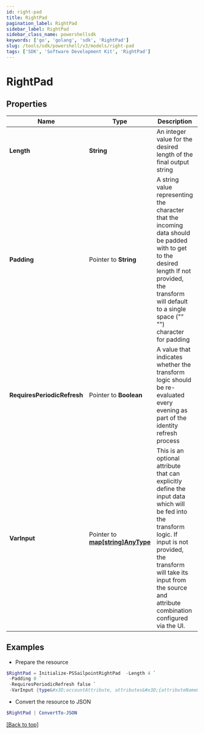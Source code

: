 ```yaml
---
id: right-pad
title: RightPad
pagination_label: RightPad
sidebar_label: RightPad
sidebar_class_name: powershellsdk
keywords: ['go', 'golang', 'sdk', 'RightPad'] 
slug: /tools/sdk/powershell/v3/models/right-pad
tags: ['SDK', 'Software Development Kit', 'RightPad']
---
```



# RightPad

## Properties

Name | Type | Description | Notes
------------ | ------------- | ------------- | -------------
**Length** |  **String** | An integer value for the desired length of the final output string | 
**Padding** |  Pointer to **String** | A string value representing the character that the incoming data should be padded with to get to the desired length   If not provided, the transform will default to a single space (&quot;&quot; &quot;&quot;) character for padding  | [optional] 
**RequiresPeriodicRefresh** |  Pointer to **Boolean** | A value that indicates whether the transform logic should be re-evaluated every evening as part of the identity refresh process | [optional] [default to $false]
**VarInput** |  Pointer to [**map[string]AnyType**](any-type) | This is an optional attribute that can explicitly define the input data which will be fed into the transform logic. If input is not provided, the transform will take its input from the source and attribute combination configured via the UI. | [optional] 

## Examples

- Prepare the resource
```powershell
$RightPad = Initialize-PSSailpointRightPad  -Length 4 `
 -Padding 0 `
 -RequiresPeriodicRefresh false `
 -VarInput {type&#x3D;accountAttribute, attributes&#x3D;{attributeName&#x3D;first_name, sourceName&#x3D;Source}}
```

- Convert the resource to JSON
```powershell
$RightPad | ConvertTo-JSON
```


[[Back to top]](#) 

